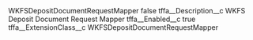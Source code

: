 <?xml version="1.0" encoding="UTF-8"?>
<CustomMetadata xmlns="http://soap.sforce.com/2006/04/metadata" xmlns:xsi="http://www.w3.org/2001/XMLSchema-instance" xmlns:xsd="http://www.w3.org/2001/XMLSchema">
    <label>WKFSDepositDocumentRequestMapper</label>
    <protected>false</protected>
    <values>
        <field>tffa__Description__c</field>
        <value xsi:type="xsd:string">WKFS Deposit Document Request Mapper</value>
    </values>
    <values>
        <field>tffa__Enabled__c</field>
        <value xsi:type="xsd:boolean">true</value>
    </values>
    <values>
        <field>tffa__ExtensionClass__c</field>
        <value xsi:type="xsd:string">WKFSDepositDocumentRequestMapper</value>
    </values>
</CustomMetadata>
